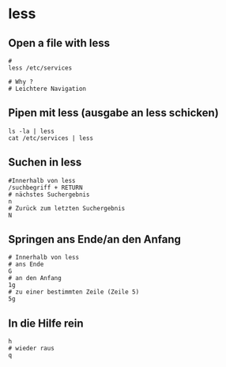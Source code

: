 # less 

## Open a file with less 

```
# 
less /etc/services 

# Why ? 
# Leichtere Navigation 
```

## Pipen mit less (ausgabe an less schicken) 

```
ls -la | less 
cat /etc/services | less 
```

## Suchen in less 
```
#Innerhalb von less
/suchbegriff + RETURN
# nächstes Suchergebnis
n 
# Zurück zum letzten Suchergebnis 
N
```

##  Springen ans Ende/an den Anfang  
```
# Innerhalb von less
# ans Ende 
G 
# an den Anfang 
1g 
# zu einer bestimmten Zeile (Zeile 5)  
5g 
```

## In die Hilfe rein 

```
h 
# wieder raus
q
```
